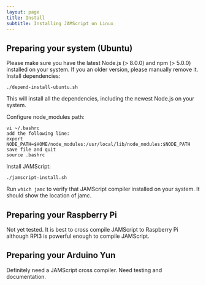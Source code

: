 ```yaml
---
layout: page
title: Install
subtitle: Installing JAMScript on Linux
---
```


## Preparing your system (Ubuntu)    

Please make sure you have the latest Node.js (> 8.0.0) and npm (> 5.0.0) installed on your system.
If you an older version, please manually remove it. 
Install dependencies:  
```shell
./depend-install-ubuntu.sh
```  
This will install all the dependencies, including the newest Node.js on your system.  

Configure node_modules path:
```shell
vi ~/.bashrc
add the following line:
export NODE_PATH=$HOME/node_modules:/usr/local/lib/node_modules:$NODE_PATH
save file and quit
source .bashrc
```  
  
Install JAMScript:
```shell
./jamscript-install.sh
```

Run `which jamc` to verify that JAMScript compiler installed on your system. It should show the location of jamc.

## Preparing your Raspberry Pi

Not yet tested. It is best to cross compile JAMScript to Raspberry Pi although
RPI3 is powerful enough to compile JAMScript.

## Preparing your Arduino Yun

Definitely need a JAMScript cross compiler.
Need testing and documentation.